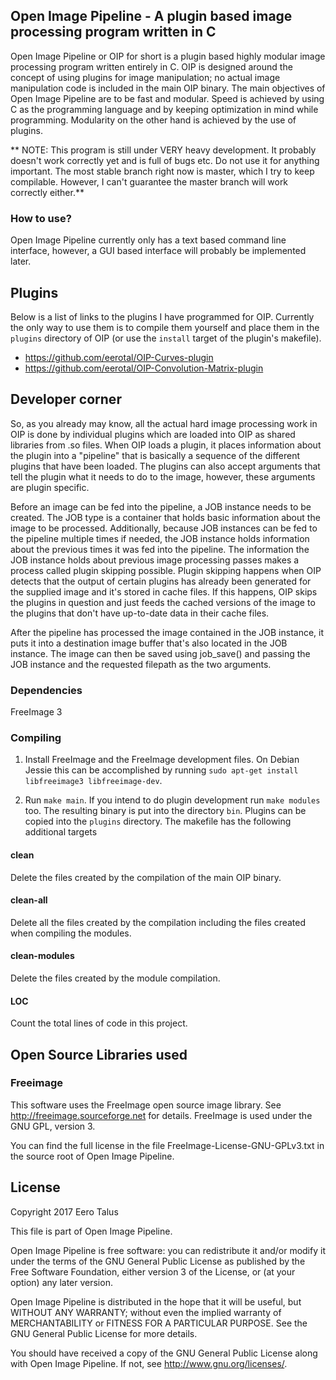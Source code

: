 ## Open Image Pipeline - A plugin based image processing program written in C

Open Image Pipeline or OIP for short is a plugin based highly modular
image processing program written entirely in C. OIP is designed around
the concept of using plugins for image manipulation; no actual image
manipulation code is included in the main OIP binary. The main objectives
of Open Image Pipeline are to be fast and modular. Speed is achieved by
using C as the programming language and by keeping optimization in mind
while programming. Modularity on the other hand is achieved by the
use of plugins.

** NOTE: This program is still under VERY heavy development. It probably
doesn't work correctly yet and is full of bugs etc. Do not use it for anything
important. The most stable branch right now is master, which I try to keep
compilable. However, I can't guarantee the master branch will work correctly
either.**

### How to use?

Open Image Pipeline currently only has a text based command line interface,
however, a GUI based interface will probably be implemented later.


## Plugins

Below is a list of links to the plugins I have programmed for OIP. Currently
the only way to use them is to compile them yourself and place them in the
`plugins` directory of OIP (or use the `install` target of the plugin's makefile).

- <https://github.com/eerotal/OIP-Curves-plugin>
- <https://github.com/eerotal/OIP-Convolution-Matrix-plugin>

## Developer corner

So, as you already may know, all the actual hard image processing work in OIP
is done by individual plugins which are loaded into OIP as shared libraries
from .so files. When OIP loads a plugin, it places information about the
plugin into a "pipeline" that is basically a sequence of the different
plugins that have been loaded. The plugins can also accept arguments that
tell the plugin what it needs to do to the image, however, these arguments
are plugin specific.  

Before an image can be fed into the pipeline, a JOB instance needs to be created.
The JOB type is a container that holds basic information about the
image to be processed. Additionally, because JOB instances can be fed to 
the pipeline multiple times if needed, the JOB instance holds information 
about the previous times it was fed into the pipeline. The information
the JOB instance holds about previous image processing passes
makes a process called plugin skipping possible. Plugin skipping happens
when OIP detects that the output of certain plugins has already been 
generated for the supplied image and it's stored in cache files. If this
happens, OIP skips the plugins in question and just feeds the cached
versions of the image to the plugins that don't have up-to-date data
in their cache files.

After the pipeline has processed the image contained in the JOB instance,
it puts it into a destination image buffer that's also located in
the JOB instance. The image can then be saved using job_save() and passing
the JOB instance and the requested filepath as the two arguments.

### Dependencies

FreeImage 3

### Compiling

1. Install FreeImage and the FreeImage development files. On Debian
Jessie this can be accomplished by running
`sudo apt-get install libfreeimage3 libfreeimage-dev`.

2. Run `make main`. If you intend to do plugin development run
`make modules` too. The resulting binary is put into the directory
`bin`. Plugins can be copied into the `plugins` directory. The
makefile has the following additional targets

#### clean

Delete the files created by the compilation of the main OIP binary.

#### clean-all

Delete all the files created by the compilation including the files
created when compiling the modules.

#### clean-modules

Delete the files created by the module compilation.

#### LOC

Count the total lines of code in this project.


## Open Source Libraries used

### Freeimage

This software uses the FreeImage open source image library.
See http://freeimage.sourceforge.net for details.
FreeImage is used under the GNU GPL, version 3.

You can find the full license in the file FreeImage-License-GNU-GPLv3.txt
in the source root of Open Image Pipeline.

## License

Copyright 2017 Eero Talus

This file is part of Open Image Pipeline.

Open Image Pipeline is free software: you can redistribute it and/or modify
it under the terms of the GNU General Public License as published by
the Free Software Foundation, either version 3 of the License, or
(at your option) any later version.

Open Image Pipeline is distributed in the hope that it will be useful,
but WITHOUT ANY WARRANTY; without even the implied warranty of
MERCHANTABILITY or FITNESS FOR A PARTICULAR PURPOSE.  See the
GNU General Public License for more details.

You should have received a copy of the GNU General Public License
along with Open Image Pipeline.  If not, see <http://www.gnu.org/licenses/>.
